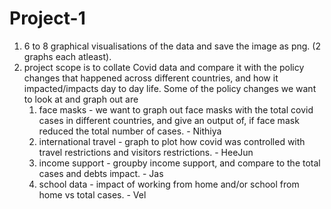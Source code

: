 # Project-1
1. 6 to 8 graphical visualisations of the data and save the image as png. (2 graphs each atleast).
2. project scope is to collate Covid data and compare it with the policy changes that happened across different countries, and how it impacted/impacts day to day life. Some of the policy changes we want to look at and graph out are
    1. face masks - we want to graph out face masks with the total covid cases in different countries, and give an output of, if face mask reduced the total number of cases. - Nithiya
    2. international travel - graph to plot how covid was controlled with travel restrictions and visitors restrictions. - HeeJun
    3. income support - groupby income support, and compare to the total cases and debts impact. - Jas
    4. school data - impact of working from home and/or school from home vs total cases. - Vel
